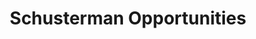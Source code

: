 ---
layout: work-single
title: Schusterman Opportunities
year: 2015
link: "https://www.schusterman.org/opportunities"
image: schus-opportunities.jpg
tags: "Drupal 7"
description: 
role:  Front-End Developer
published: false
---